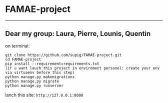 # FAMAE-project
---
Dear my group: Laura, Pierre, Lounis, Quentin
---
on terminal:
```terminal
git clone https://github.com/supig/FAMAE-project.git
cd FAMAE-project
pip install --requirement=requirements.txt 
(if u want lauch this project in enviroment personel: create your env via virtuaenv before this step)
python manage.py makemigrations
python manage.py migrate
python manage.py runserver
```
lanch this site: `http://127.0.0.1:8000`
